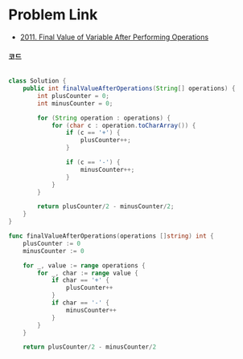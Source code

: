 # Problem Link
- [2011. Final Value of Variable After Performing Operations](https://leetcode.com/problems/final-value-of-variable-after-performing-operations/)


#### 코드

```java

class Solution {
    public int finalValueAfterOperations(String[] operations) {
        int plusCounter = 0;
        int minusCounter = 0;

        for (String operation : operations) {
            for (char c : operation.toCharArray()) {
                if (c == '+') {
                    plusCounter++;
                }

                if (c == '-') {
                    minusCounter++;
                }
            }
        }

        return plusCounter/2 - minusCounter/2;
    }
}

```

```go 
func finalValueAfterOperations(operations []string) int {
	plusCounter := 0
	minusCounter := 0

	for _, value := range operations {
		for _, char := range value {
			if char == '+' {
				plusCounter++
			}
			if char == '-' {
				minusCounter++
			}
		}
	}

	return plusCounter/2 - minusCounter/2

```
